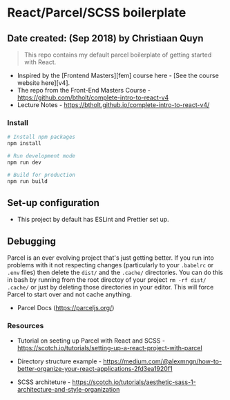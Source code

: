 #  React/Parcel/SCSS boilerplate
## Date created: (Sep 2018) by Christiaan Quyn

> This repo contains my default parcel boilerplate of getting started with React.

- Inspired by the [Frontend Masters][fem] course here - [See the course website here][v4].
- The repo from the Front-End Masters Course - https://github.com/btholt/complete-intro-to-react-v4
- Lecture Notes - https://btholt.github.io/complete-intro-to-react-v4/

### Install

```bash
# Install npm packages
npm install

# Run development mode
npm run dev

# Build for production
npm run build
```

## Set-up configuration

- This project by default has ESLint and Prettier set up. 

## Debugging

Parcel is an ever evolving project that's just getting better. If you run into problems with it not respecting changes (particularly to your `.babelrc` or `.env` files) then delete the `dist/` and the `.cache/` directories. You can do this in bash by running from the root directoy of your project `rm -rf dist/ .cache/` or just by deleting those directories in your editor. This will force Parcel to start over and not cache anything.

- Parcel Docs (https://parceljs.org/)

### Resources

- Tutorial on seeting up Parcel with React and SCSS - https://scotch.io/tutorials/setting-up-a-react-project-with-parcel

- Directory structure example - https://medium.com/@alexmngn/how-to-better-organize-your-react-applications-2fd3ea1920f1

- SCSS architeture - 
https://scotch.io/tutorials/aesthetic-sass-1-architecture-and-style-organization




